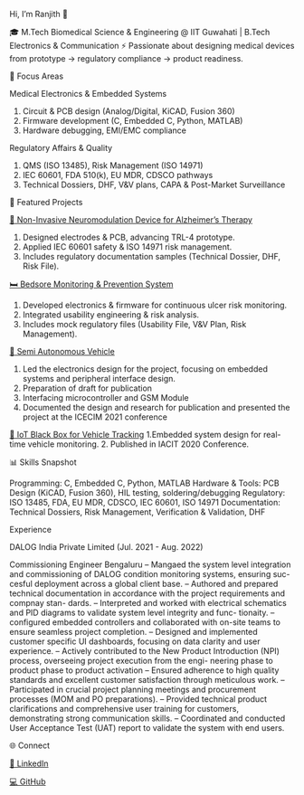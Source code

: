 Hi, I’m Ranjith 👋

🎓 M.Tech Biomedical Science & Engineering @ IIT Guwahati | B.Tech Electronics & Communication
⚡ Passionate about designing medical devices from prototype → regulatory compliance → product readiness.

🔬 Focus Areas

Medical Electronics & Embedded Systems
  1. Circuit & PCB design (Analog/Digital, KiCAD, Fusion 360)
  2. Firmware development (C, Embedded C, Python, MATLAB)
  3. Hardware debugging, EMI/EMC compliance

Regulatory Affairs & Quality
  1. QMS (ISO 13485), Risk Management (ISO 14971)
  2. IEC 60601, FDA 510(k), EU MDR, CDSCO pathways
  3. Technical Dossiers, DHF, V&V plans, CAPA & Post-Market Surveillance


📂 Featured Projects

[🧠 Non-Invasive Neuromodulation Device for Alzheimer’s Therapy](https://github.com/ranji0599/Master-Thesis)
  1. Designed electrodes & PCB, advancing TRL-4 prototype.
  2. Applied IEC 60601 safety & ISO 14971 risk management.
  3. Includes regulatory documentation samples (Technical Dossier, DHF, Risk File).

[🛏 Bedsore Monitoring & Prevention System](https://github.com/ranji0599/Bed-Sores-Monitoring-Prevention)
  1. Developed electronics & firmware for continuous ulcer risk monitoring.
  2. Integrated usability engineering & risk analysis.
  3. Includes mock regulatory files (Usability File, V&V Plan, Risk Management).

[🚗 Semi Autonomous Vehicle](https://github.com/ranji0599/B.Tech-Minor-and-Major-Projects-Publication)
  1. Led the electronics design for the project, focusing on embedded systems and peripheral interface design.
  2. Preparation of draft for publication
  3. Interfacing microcontroller and GSM Module
  4. Documented the design and research for publication and presented the project at the ICECIM 2021 conference

[🚗 IoT Black Box for Vehicle Tracking](https://github.com/ranji0599/B.Tech-Minor-and-Major-Projects-Publication)
  1.Embedded system design for real-time vehicle monitoring.
  2. Published in IACIT 2020 Conference.

📊 Skills Snapshot

Programming: C, Embedded C, Python, MATLAB
Hardware & Tools: PCB Design (KiCAD, Fusion 360), HIL testing, soldering/debugging
Regulatory: ISO 13485, FDA, EU MDR, CDSCO, IEC 60601, ISO 14971
Documentation: Technical Dossiers, Risk Management, Verification & Validation, DHF

Experience

DALOG India Private Limited (Jul. 2021 - Aug. 2022)

Commissioning Engineer Bengaluru
– Mangaed the system level integration and commissioning of DALOG condition monitoring systems, ensuring suc-
cesful deployment across a global client base.
– Authored and prepared technical documentation in accordance with the project requirements and compnay stan-
dards.
– Interpreted and worked with electrical schematics and PID diagrams to validate system level integrity and func-
tionaity.
– configured embedded controllers and collaborated with on-site teams to ensure seamless project completion.
– Designed and implemented customer specific UI dashboards, focusing on data clarity and user experience.
– Actively contributed to the New Product Introduction (NPI) process, overseeing project execution from the engi-
neering phase to product phase to product activation
– Ensured adherence to high quality standards and excellent customer satisfaction through meticulous work.
– Participated in crucial project planning meetings and procurement processes (MOM and PO preparations).
– Provided technical product clarifications and comprehensive user training for customers, demonstrating strong
communication skills.
– Coordinated and conducted User Acceptance Test (UAT) report to validate the system with end users.


🌐 Connect

[🔗 LinkedIn](https://www.linkedin.com/in/k-s-ranjith-kumar-936b1a200/)


[💻 GitHub](https://github.com/ranji0599)
